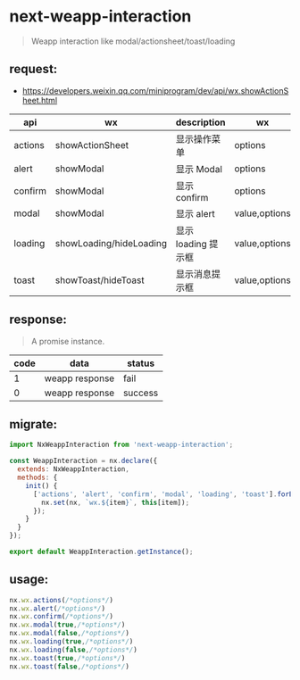 # next-weapp-interaction
> Weapp interaction like modal/actionsheet/toast/loading

## request:
- https://developers.weixin.qq.com/miniprogram/dev/api/wx.showActionSheet.html

| api     | wx                      | description         | wx            |
|---------|-------------------------|---------------------|---------------|
| actions | showActionSheet         | 显示操作菜单        | options       |
| alert   | showModal               | 显示 Modal          | options       |
| confirm | showModal               | 显示 confirm        | options       |
| modal   | showModal               | 显示 alert          | value,options |
| loading | showLoading/hideLoading | 显示 loading 提示框 | value,options |
| toast   | showToast/hideToast     | 显示消息提示框      | value,options |

## response:
> A promise instance.

| code | data           | status  |
|------|----------------|---------|
| 1    | weapp response | fail    |
| 0    | weapp response | success |

## migrate:
```js
import NxWeappInteraction from 'next-weapp-interaction';

const WeappInteraction = nx.declare({
  extends: NxWeappInteraction,
  methods: {
    init() {
      ['actions', 'alert', 'confirm', 'modal', 'loading', 'toast'].forEach((item) => {
        nx.set(nx, `wx.${item}`, this[item]);
      });
    }
  }
});

export default WeappInteraction.getInstance();
```

## usage:
```js
nx.wx.actions(/*options*/)
nx.wx.alert(/*options*/)
nx.wx.confirm(/*options*/)
nx.wx.modal(true,/*options*/)
nx.wx.modal(false,/*options*/)
nx.wx.loading(true,/*options*/)
nx.wx.loading(false,/*options*/)
nx.wx.toast(true,/*options*/)
nx.wx.toast(false,/*options*/)
```
